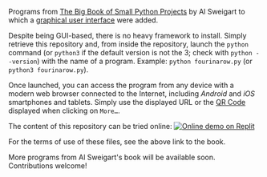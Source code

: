 Programs from [The Big Book of Small Python Projects](https://inventwithpython.com/bigbookpython/) by Al Sweigart to which a [graphical user interface](https://q37.info/s/hw9n3pjs) were added.

Despite being GUI-based, there is no heavy framework to install. Simply retrieve this repository and, from inside the repository, launch the `python` command (or `python3` if the default version is not the 3; check with `python --version`) with the name of a program. Example: `python fourinarow.py` (or `python3 fourinarow.py`).

Once launched, you can access the program from any device with a modern web browser connected to the Internet, including *Android* and *iOS* smartphones and tablets. Simply use the displayed URL or the [QR Code](https://q37.info/s/3pktvrj7) displayed when clicking on `More…`.

The content of this repository can be tried online: [![Online demo on Replit](https://q37.info/s/kpm7xhfm.png)](https://q37.info/s/j4bpgmxq)

For the terms of use of these files, see the above link to the book.

More programs from Al Sweigart's book will be available soon. Contributions welcome!